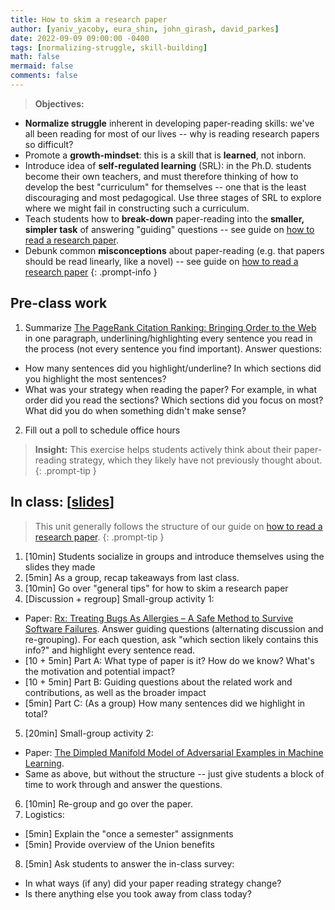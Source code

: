 ```yaml
---
title: How to skim a research paper
author: [yaniv_yacoby, eura_shin, john_girash, david_parkes]
date: 2022-09-09 09:00:00 -0400
tags: [normalizing-struggle, skill-building]
math: false
mermaid: false
comments: false
---
```


> **Objectives:**
* **Normalize struggle** inherent in developing paper-reading skills: we've all been reading for most of our lives -- why is reading research papers so difficult?
* Promote a **growth-mindset**: this is a skill that is **learned**, not inborn.
* Introduce idea of **self-regulated learning** (SRL): in the Ph.D. students become their own teachers, and must therefore thinking of how to develop the best "curriculum" for themselves -- one that is the least discouraging and most pedagogical. Use three stages of SRL to explore where we might fail in constructing such a curriculum.
* Teach students how to **break-down** paper-reading into the **smaller, simpler task** of answering "guiding" questions -- see guide on [how to read a research paper](https://yanivyacoby.github.io/harvard-cs290/materials/how-to-read-a-research-paper/).
* Debunk common **misconceptions** about paper-reading (e.g. that papers should be read linearly, like a novel) -- see guide on [how to read a research paper](https://yanivyacoby.github.io/harvard-cs290/materials/how-to-read-a-research-paper/)
{: .prompt-info }


## Pre-class work
1.  Summarize [The PageRank Citation Ranking: Bringing Order to the Web](http://ilpubs.stanford.edu:8090/422/1/1999-66.pdf) in one paragraph, underlining/highlighting every sentence you read in the process (not every sentence you find important). Answer questions:
  * How many sentences did you highlight/underline? In which sections did you highlight the most sentences?
  * What was your strategy when reading the paper? For example, in what order did you read the sections? Which sections did you focus on most? What did you do when something didn't make sense?
2. Fill out a poll to schedule office hours

> **Insight:** This exercise helps students actively think about their paper-reading strategy, which they likely have not previously thought about. 
{: .prompt-tip }


## In class: \[[slides](https://docs.google.com/presentation/d/1ozxDCtxtJazExXUSXMoHevyGc4uW_nogVjRc1n2qxHU/edit?usp=sharing)\]

> This unit generally follows the structure of our guide on [how to read a research paper](https://yanivyacoby.github.io/harvard-cs290/materials/how-to-read-a-research-paper/).
{: .prompt-tip }

1. [10min] Students socialize in groups and introduce themselves using the slides they made
2. [5min] As a group, recap takeaways from last class.
3. [10min] Go over "general tips" for how to skim a research paper
4. [Discussion + regroup] Small-group activity 1:
  * Paper: [Rx: Treating Bugs As Allergies – A Safe Method to Survive Software Failures](https://www.cs.purdue.edu/homes/xyzhang/fall07/Papers/Rx-SOSP05.pdf). Answer guiding questions (alternating discussion and re-grouping). For each question, ask "which section likely contains this info?" and highlight every sentence read.
  * [10 + 5min] Part A: What type of paper is it? How do we know? What's the motivation and potential impact?
  * [10 + 5min] Part B: Guiding questions about the related work and contributions, as well as the broader impact
  * [5min] Part C: (As a group) How many sentences did we highlight in total?
5. [20min] Small-group activity 2:
  * Paper: [The Dimpled Manifold Model of Adversarial Examples in Machine Learning](https://arxiv.org/abs/2106.10151). 
  * Same as above, but without the structure -- just give students a block of time to work through and answer the questions.
6. [10min] Re-group and go over the paper.
7. Logistics:
  * [5min] Explain the "once a semester" assignments
  * [5min] Provide overview of the Union benefits
8. [5min] Ask students to answer the in-class survey:
  * In what ways (if any) did your paper reading strategy change?
  * Is there anything else you took away from class today?

